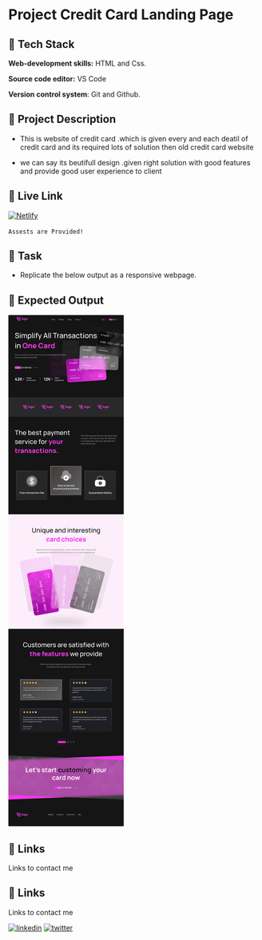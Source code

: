 # Project Credit Card Landing Page

## 🔗 Tech Stack

**Web-development skills:** HTML and Css.

**Source code editor:** VS Code

**Version control system**: Git and Github.

## 🔗 Project Description

- This is website of credit card .which is given every and each deatil of credit card and its required lots of solution then old credit card website

- we can say its beutifull design .given right solution with good features and provide good user experience to client

## 🔗 Live Link
 [![Netlify](https://img.shields.io/badge/netlify-%23000000.svg?style=for-the-badge&logo=netlify&logoColor=#00C7B7)](https://credit-card-landing-dj.netlify.app)
 
`Assests are Provided!`

## 🔗 Task
- Replicate the below output as a responsive webpage.

## 🔗 Expected Output

![Project 1](./Credit%20card%20landing%20page.png)

## 🔗 Links
Links to contact me

## 🔗 Links
Links to contact me

[![linkedin](https://img.shields.io/badge/linkedin-0A66C2?style=for-the-badge&logo=linkedin&logoColor=white)]()
[![twitter](https://img.shields.io/badge/twitter-1DA1F2?style=for-the-badge&logo=twitter&logoColor=white)]()
